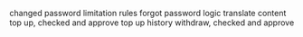 changed password limitation rules
forgot password logic
translate content
top up, checked and approve
top up history
withdraw, checked and approve
